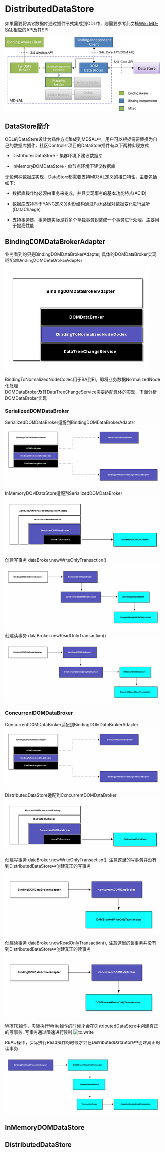 # DistributedDataStore

如果需要将其它数据库通过插件形式集成到ODL中，则需要参考此文档[Wiki MD-SAL](https://wiki.opendaylight.org/view/OpenDaylight_Controller:MD-SAL:Architecture:DOM_DataStore:Plugging_in_a_Datastore_into_MD-SAL)相应的API及其SPI 

![MDSAL](DS-Plugin.jpg)

## DataStore简介

ODL的DataStore设计为插件方式集成到MDSAL中，用户可以根据需要替换为自己的数据库插件，社区Controller项目的DataStore插件有以下两种实现方式  

+ DistributedDataStore - 集群环境下建议数据库

+ InMemoryDOMDataStore - 单节点环境下建议数据库

无论何种数据库实现，DataStore都需要支持MDSAL定义的接口特性，主要包括如下:

+ 数据库操作均必须由事务来完成，并且实现事务的基本功能特点(ACID)

+ 数据库支持基于YANG定义的树形结构通过Path路径对数据变化进行监听(DataChange)

+ 支持事务链，事务链实际是将多个单独事务封装成一个事务进行处理，主要用于提高性能

## BindingDOMDataBrokerAdapter

业务看到的只是BindingDOMDataBrokerAdapter, 具体的DOMDataBroker实现适配进BindingDOMDataBrokerAdapter
![BindingDOMDataBrokerAdapter](BindingDOMDataBrokerAdapter.png)

BindingToNormalizedNodeCodec用于BA到BI，即将业务数据NormalizedNode化处理  
DOMDataBroker及其DataTreeChangeService需要适配具体的实现，下面分析DOMDataBroker实现

### SerializedDOMDataBroker

SerializedDOMDataBroker适配到BindingDOMDataBrokerAdapter  
![SerializedDOMDataBroker适配到BindingDOMDataBrokerAdapter](BindingDOMDataBrokerAdapter(SerializedDOMDataBroker).png)

InMemoryDOMDataStore适配到SerializedDOMDataBroker
![InMemoryDOMDataStore适配到SerializedDOMDataBroker](SerializedDOMDataBroker.png)

创建写事务 dataBroker.newWriteOnlyTransaction()
![dataBroker.newWriteOnlyTransaction](SerializedDOMDataBroker(newWriteOnlyTransaction).png)

创建读事务 dataBroker.newReadOnlyTransaction()
![dataBroker.newWriteOnlyTransaction](SerializedDOMDataBroker(newReadOnlyTransaction).png)

### ConcurrentDOMDataBroker

ConcurrentDOMDataBroker适配到BindingDOMDataBrokerAdapter  
![ConcurrentDOMDataBroker适配到BindingDOMDataBrokerAdapter](BindingDOMDataBrokerAdapter(ConcurrentDOMDataBroker).png)

DistributedDataStore适配到ConcurrentDOMDataBroker
![DistributedDataStore适配到ConcurrentDOMDataBroker](ConcurrentDOMDataBroker.png)

创建写事务 dataBroker.newWriteOnlyTransaction(), 注意这里的写事务并没有到DistributedDataStore中创建真正的写事务
![dataBroker.newWriteOnlyTransaction](ConcurrentDOMDataBroker(newWriteOnlyTransaction).png)

创建读事务 dataBroker.newReadOnlyTransaction(), 注意这里的读事务并没有到DistributedDataStore中创建真正的读事务
![dataBroker.newWriteOnlyTransaction](ConcurrentDOMDataBroker(newReadOnlyTransaction).png)

WRITE操作，实际执行Write操作的时候才会在DistributedDataStore中创建真正的写事务, 写事务通过限速进行限制
![tx.write](ConcurrentDOMDataBroker(tx.write).png)

READ操作，实际执行Read操作的时候才会在DistributedDataStore中创建真正的读事务
![tx.read](ConcurrentDOMDataBroker(tx.read).png)

## InMemoryDOMDataStore


## DistributedDataStore
